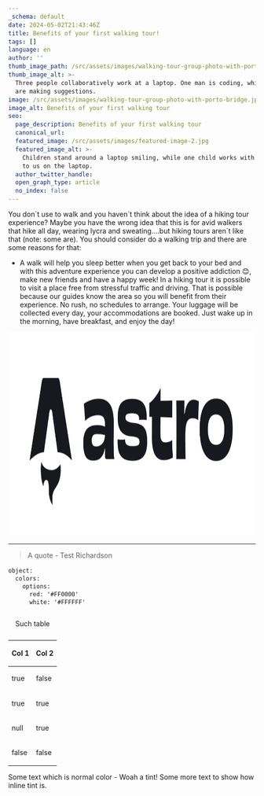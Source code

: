 ```yaml
---
_schema: default
date: 2024-05-02T21:43:46Z
title: Benefits of your first walking tour!
tags: []
language: en
author: ''
thumb_image_path: /src/assets/images/walking-tour-group-photo-with-porto-bridge.jpg
thumb_image_alt: >-
  Three people collaboratively work at a laptop. One man is coding, while two
  are making suggestions.
image: /src/assets/images/walking-tour-group-photo-with-porto-bridge.jpg
image_alt: Benefits of your first walking tour
seo:
  page_description: Benefits of your first walking tour
  canonical_url:
  featured_image: /src/assets/images/featured-image-2.jpg
  featured_image_alt: >-
    Children stand around a laptop smiling, while one child works with her back
    to us on the laptop.
  author_twitter_handle:
  open_graph_type: article
  no_index: false
---
```

You don´t use to walk and you haven´t think about the idea of a hiking tour experience? Maybe you have the wrong idea that this is for avid walkers that hike all day, wearing lycra and sweating….but hiking tours aren´t like that (note: some are). You should consider do a walking trip and there are some reasons for that:

* A walk will help you sleep better when you get back to your bed and with this adventure experience you can develop a positive addiction 😊, make new friends and have a happy week! In a hiking tour it is possible to visit a place free from stressful traffic and driving. That is possible because our guides know the area so you will benefit from their experience. No rush, no schedules to arrange. Your luggage will be collected every day, your accommodations are booked. Just wake up in the morning, have breakfast, and enjoy the day!

<img src="/images/astro-logo-dark.jpg" alt="An image from the public folder" height="413" width="500" />

---

> A quote - Test Richardson

```
object:
  colors:
    options:
      red: '#FF0000'
      white: '#FFFFFF'
```

<table><caption><p>Such table</p></caption><thead><tr><th><p>Col 1</p></th><th><p>Col 2</p></th></tr></thead><tbody><tr><td><p>true</p></td><td><p>false</p></td></tr><tr><td><p>true</p></td><td><p>true</p></td></tr><tr><td><p>null</p></td><td><p>true</p></td></tr><tr><td><p>false</p></td><td><p>false</p></td></tr></tbody></table>

<SnippetsAlert background_color="#034AD8" alert_message="This is an alert message" color="#000000" icon="Bell"/>

<SnippetsFile src="/documents/test.pdf" file_name="test-file" link_message="A test file to show how you'd have a downloadable link through your markdown"/>

Some text which is normal color - <SnippetsTint tint_color="#F7B2AD">
Woah a
tint!
</SnippetsTint> Some more text to show how inline tint is.

<SnippetsVideo src="/videos/test.mp4"/>

&nbsp;

&nbsp;

&nbsp;